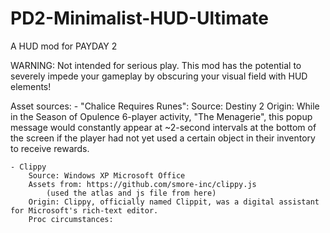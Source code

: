 # PD2-Minimalist-HUD-Ultimate
 A HUD mod for PAYDAY 2

WARNING: Not intended for serious play. This mod has the potential to severely impede your gameplay by obscuring your visual field with HUD elements!

Asset sources:
	- "Chalice Requires Runes":
		Source: Destiny 2
		Origin: While in the Season of Opulence 6-player activity, "The Menagerie", this popup message would constantly appear at ~2-second intervals at the bottom of the screen if the player had not yet used a certain object in their inventory to receive rewards.
	
	- Clippy
		Source: Windows XP Microsoft Office
		Assets from: https://github.com/smore-inc/clippy.js
			(used the atlas and js file from here) 
		Origin: Clippy, officially named Clippit, was a digital assistant for Microsoft's rich-text editor. 
		Proc circumstances: 